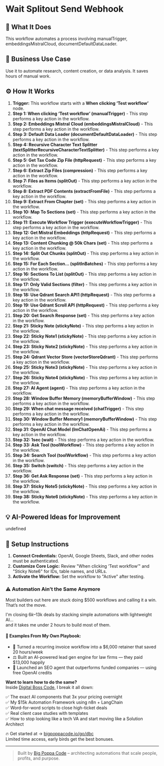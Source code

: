 # Wait Splitout Send Webhook

## 🚀 What It Does
This workflow automates a process involving manualTrigger, embeddingsMistralCloud, documentDefaultDataLoader.

## 💼 Business Use Case
Use it to automate research, content creation, or data analysis. It saves hours of manual work.

## ⚙️ How It Works
1.  **Trigger:** This workflow starts with a **When clicking ‘Test workflow’** node.
2. **Step 1: When clicking ‘Test workflow’ (manualTrigger)** - This step performs a key action in the workflow.
3. **Step 2: Embeddings Mistral Cloud (embeddingsMistralCloud)** - This step performs a key action in the workflow.
4. **Step 3: Default Data Loader (documentDefaultDataLoader)** - This step performs a key action in the workflow.
5. **Step 4: Recursive Character Text Splitter (textSplitterRecursiveCharacterTextSplitter)** - This step performs a key action in the workflow.
6. **Step 5: Get Tax Code Zip File (httpRequest)** - This step performs a key action in the workflow.
7. **Step 6: Extract Zip Files (compression)** - This step performs a key action in the workflow.
8. **Step 7: Files as Items (splitOut)** - This step performs a key action in the workflow.
9. **Step 8: Extract PDF Contents (extractFromFile)** - This step performs a key action in the workflow.
10. **Step 9: Extract From Chapter (set)** - This step performs a key action in the workflow.
11. **Step 10: Map To Sections (set)** - This step performs a key action in the workflow.
12. **Step 11: Execute Workflow Trigger (executeWorkflowTrigger)** - This step performs a key action in the workflow.
13. **Step 12: Get Mistral Embeddings (httpRequest)** - This step performs a key action in the workflow.
14. **Step 13: Content Chunking @ 50k Chars (set)** - This step performs a key action in the workflow.
15. **Step 14: Split Out Chunks (splitOut)** - This step performs a key action in the workflow.
16. **Step 15: For Each Section... (splitInBatches)** - This step performs a key action in the workflow.
17. **Step 16: Sections To List (splitOut)** - This step performs a key action in the workflow.
18. **Step 17: Only Valid Sections (filter)** - This step performs a key action in the workflow.
19. **Step 18: Use Qdrant Search API1 (httpRequest)** - This step performs a key action in the workflow.
20. **Step 19: Use Qdrant Scroll API (httpRequest)** - This step performs a key action in the workflow.
21. **Step 20: Get Search Response (set)** - This step performs a key action in the workflow.
22. **Step 21: Sticky Note (stickyNote)** - This step performs a key action in the workflow.
23. **Step 22: Sticky Note1 (stickyNote)** - This step performs a key action in the workflow.
24. **Step 23: Sticky Note2 (stickyNote)** - This step performs a key action in the workflow.
25. **Step 24: Qdrant Vector Store (vectorStoreQdrant)** - This step performs a key action in the workflow.
26. **Step 25: Sticky Note3 (stickyNote)** - This step performs a key action in the workflow.
27. **Step 26: Sticky Note4 (stickyNote)** - This step performs a key action in the workflow.
28. **Step 27: AI Agent (agent)** - This step performs a key action in the workflow.
29. **Step 28: Window Buffer Memory (memoryBufferWindow)** - This step performs a key action in the workflow.
30. **Step 29: When chat message received (chatTrigger)** - This step performs a key action in the workflow.
31. **Step 30: Window Buffer Memory1 (memoryBufferWindow)** - This step performs a key action in the workflow.
32. **Step 31: OpenAI Chat Model (lmChatOpenAi)** - This step performs a key action in the workflow.
33. **Step 32: 1sec (wait)** - This step performs a key action in the workflow.
34. **Step 33: Ask Tool (toolWorkflow)** - This step performs a key action in the workflow.
35. **Step 34: Search Tool (toolWorkflow)** - This step performs a key action in the workflow.
36. **Step 35: Switch (switch)** - This step performs a key action in the workflow.
37. **Step 36: Get Ask Response (set)** - This step performs a key action in the workflow.
38. **Step 37: Sticky Note5 (stickyNote)** - This step performs a key action in the workflow.
39. **Step 38: Sticky Note6 (stickyNote)** - This step performs a key action in the workflow.

## 💡 AI-Powered Ideas for Improvement
undefined

## 🔧 Setup Instructions
1. **Connect Credentials:** OpenAI, Google Sheets, Slack, and other nodes must be authenticated.
2. **Customize Core Logic:** Review "When clicking ‘Test workflow’" and "Sticky Note6" for IDs, table names, and URLs.
3. **Activate the Workflow:** Set the workflow to "Active" after testing.

### ⚠️ Automation Ain’t the Same Anymore

Most builders out here are stuck doing $500 workflows and calling it a win.  
That’s not the move.  

I'm closing $6k–$13k deals by stacking simple automations with lightweight AI...  
and it takes me under 2 hours to build most of them.

#### 🧠 Examples From My Own Playbook:
- 🔁 Turned a recurring invoice workflow into a $6,000 retainer that saved 20 hours/week  
- ⚖️ Built an AI-powered lead gen engine for law firms — they paid $13,000 happily  
- 🚀 Launched an SEO agent that outperforms funded companies — using free OpenAI credits  

**Want to learn how to do the same?**  
Inside [Digital Boss Code](https://bigpoppacode.io/go/dbc), I break it all down:

✅ The exact AI components that 3x your pricing overnight  
✅ My $15k Automation Framework using n8n + LangChain  
✅ Word-for-word scripts to close high-ticket deals  
✅ Real client case studies with templates  
✅ How to stop looking like a tech VA and start moving like a Solution Architect  

🔥 Get started at → [bigpoppacode.io/go/dbc](https://bigpoppacode.io/go/dbc)  
Limited time access, early birds get the best bonuses.

---
> Built by [Big Poppa Code](https://bigpoppacode.io) – architecting automations that scale people, profits, and purpose.
